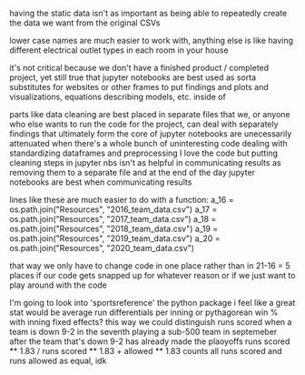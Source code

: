 
having the static data isn't as important as being able to repeatedly create the data 
we want from the original CSVs
    
lower case names are much easier to work with, anything else is like having different electrical outlet types in each room
in your house

it's not critical because we don't have a finished product / completed project, yet still true 
that jupyter notebooks are best used as sorta substitutes for websites or other frames to put
findings and plots and visualizations, equations describing models, etc. inside of

parts like data cleaning are best placed in separate files that we, or anyone who else wants to run the
code for the project, can deal with separately
findings that ultimately form the core of jupyter notebooks are unecessarily attenuated when there's
a whole bunch of uninteresting code dealing with standardizing dataframes and preprocessing
I love the code but putting cleaning steps in jupyter nbs isn't as helpful in communicating results 
as removing them to a separate file and at the end of the day jupyter notebooks are best when communicating results

lines like these are much easier to do with a function:
a_16 = os.path.join("Resources", "2016_team_data.csv")
a_17 = os.path.join("Resources", "2017_team_data.csv")
a_18 = os.path.join("Resources", "2018_team_data.csv")
a_19 = os.path.join("Resources", "2019_team_data.csv")
a_20 = os.path.join("Resources", "2020_team_data.csv")

that way we only have to change code in one place rather than in 21-16 = 5 places if our code gets snapped up for whatever reason or if we just want to play around with 
the code 

I'm going to look into 'sportsreference' the python package
i feel like a great stat would be average run differentials per inning
or pythagorean win % with inning fixed effects?
this way we could distinguish runs scored when a team is down 9-2 in the seventh 
playing a sub-500 team in septemeber after the team that's down 9-2 has
already made the plaoyoffs
runs scored ** 1.83 / runs scored ** 1.83 + allowed ** 1.83 counts all runs scored and runs allowed 
as equal, idk

